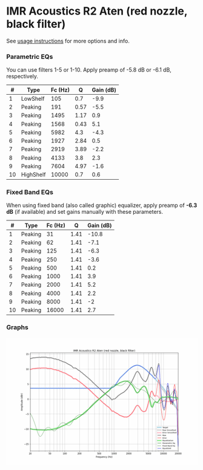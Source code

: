 # IMR Acoustics R2 Aten (red nozzle, black filter)
See [usage instructions](https://github.com/jaakkopasanen/AutoEq#usage) for more options and info.

### Parametric EQs
You can use filters 1-5 or 1-10. Apply preamp of -5.8 dB or -6.1 dB, respectively.

|   # | Type      |   Fc (Hz) |    Q |   Gain (dB) |
|-----|-----------|-----------|------|-------------|
|   1 | LowShelf  |       105 | 0.7  |        -9.9 |
|   2 | Peaking   |       191 | 0.57 |        -5.5 |
|   3 | Peaking   |      1495 | 1.17 |         0.9 |
|   4 | Peaking   |      1568 | 0.43 |         5.1 |
|   5 | Peaking   |      5982 | 4.3  |        -4.3 |
|   6 | Peaking   |      1927 | 2.84 |         0.5 |
|   7 | Peaking   |      2919 | 3.89 |        -2.2 |
|   8 | Peaking   |      4133 | 3.8  |         2.3 |
|   9 | Peaking   |      7604 | 4.97 |        -1.6 |
|  10 | HighShelf |     10000 | 0.7  |         0.6 |

### Fixed Band EQs
When using fixed band (also called graphic) equalizer, apply preamp of **-6.3 dB** (if available) and set gains manually with these parameters.

|   # | Type    |   Fc (Hz) |    Q |   Gain (dB) |
|-----|---------|-----------|------|-------------|
|   1 | Peaking |        31 | 1.41 |       -10.8 |
|   2 | Peaking |        62 | 1.41 |        -7.1 |
|   3 | Peaking |       125 | 1.41 |        -6.3 |
|   4 | Peaking |       250 | 1.41 |        -3.6 |
|   5 | Peaking |       500 | 1.41 |         0.2 |
|   6 | Peaking |      1000 | 1.41 |         3.9 |
|   7 | Peaking |      2000 | 1.41 |         5.2 |
|   8 | Peaking |      4000 | 1.41 |         2.2 |
|   9 | Peaking |      8000 | 1.41 |        -2   |
|  10 | Peaking |     16000 | 1.41 |         2.7 |

### Graphs
![](./IMR%20Acoustics%20R2%20Aten%20(red%20nozzle,%20black%20filter).png)

